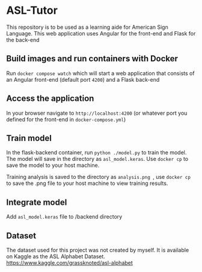 # ASL-Tutor

This repository is to be used as a learning aide for American Sign Language. This web application uses Angular for the front-end and Flask for the back-end

## Build images and run containers with Docker

Run `docker compose watch` which will start a web application that consists of an Angular front-end (default port `4200`) and a Flask back-end

## Access the application

In your browser navigate to `http://localhost:4200` (or whatever port you defined for the front-end in `docker-compose.yml`)

## Train model

In the flask-backend container, run `python ./model.py` to train the model. The model will save in the directory as `asl_model.keras`. Use `docker cp` to save the model to your host machine.

Training analysis is saved to the directory as `analysis.png `, use `docker cp` to save the .png file to your host machine to view training results.

## Integrate model

Add `asl_model.keras` file to /backend directory

## Dataset

The dataset used for this project was not created by myself. It is available on Kaggle as the ASL Alphabet Dataset. https://www.kaggle.com/grassknoted/asl-alphabet